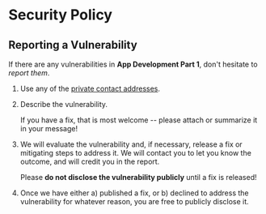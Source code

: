 # Security Policy

## Reporting a Vulnerability

If there are any vulnerabilities in **App Development Part 1**, don't hesitate to _report them_.

1. Use any of the [private contact addresses](https://github.com/developer-academy-unina/app-development-part-1#support).
2. Describe the vulnerability.

   If you have a fix, that is most welcome -- please attach or summarize it in your message!

3. We will evaluate the vulnerability and, if necessary, release a fix or mitigating steps to address it. We will contact you to let you know the outcome, and will credit you in the report.

   Please **do not disclose the vulnerability publicly** until a fix is released!

4. Once we have either a) published a fix, or b) declined to address the vulnerability for whatever reason, you are free to publicly disclose it.

